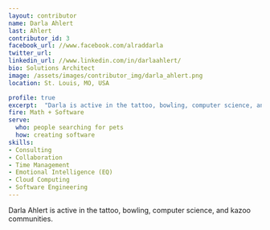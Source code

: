 ```yaml
---
layout: contributor
name: Darla Ahlert
last: Ahlert
contributor_id: 3
facebook_url: //www.facebook.com/alraddarla
twitter_url: 
linkedin_url: //www.linkedin.com/in/darlaahlert/
bio: Solutions Architect
image: /assets/images/contributor_img/darla_ahlert.png
location: St. Louis, MO, USA

profile: true
excerpt:  "Darla is active in the tattoo, bowling, computer science, and kazoo communities. Career Path: Math + Software"
fire: Math + Software
serve:
  who: people searching for pets
  how: creating software
skills:
- Consulting
- Collaboration
- Time Management
- Emotional Intelligence (EQ)
- Cloud Computing
- Software Engineering
---
```


Darla Ahlert is active in the tattoo, bowling, computer science, and kazoo communities.
